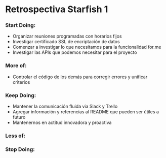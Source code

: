 # Retrospectiva Starfish 1

### Start Doing:
- Organizar reuniones programadas con horarios fijos
- Investigar certificado SSL de encriptación de datos
- Comenzar a investigar lo que necesitamos para la funcionalidad for.me
- Investigar las APIs que podemos necesitar para el proyecto

### More of: 
- Controlar el código de los demás para corregir errores y unificar criterios

### Keep Doing:
- Mantener la comunicación fluida via Slack y Trello
- Agregar información y referencias al README que pueden ser útiles a futuro
- Mantenernos en actitud innovadora y proactiva

### Less of:

### Stop Doing:




